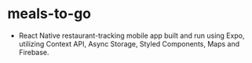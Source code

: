 # meals-to-go
- React Native restaurant-tracking mobile app built and run using Expo, utilizing Context API, Async Storage, Styled Components, Maps and Firebase.

